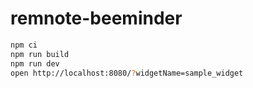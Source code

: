 # remnote-beeminder

```bash
npm ci
npm run build
npm run dev
open http://localhost:8080/?widgetName=sample_widget
```